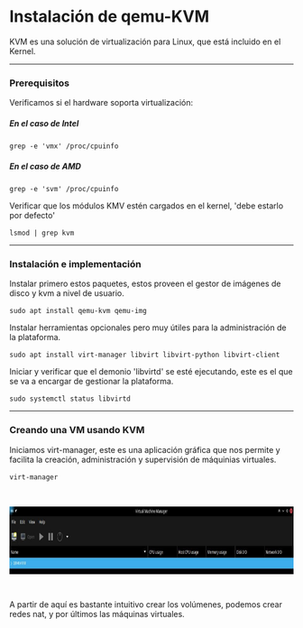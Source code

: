 # Instalación de qemu-KVM

KVM es una solución de virtualización para Linux, que está incluido en el Kernel.

---

### Prerequisitos

Verificamos si el hardware soporta virtualización:

##### En el caso de Intel

	grep -e 'vmx' /proc/cpuinfo

##### En el caso de AMD

	grep -e 'svm' /proc/cpuinfo

Verificar que los módulos KMV estén cargados en el kernel, 'debe estarlo por defecto'

	lsmod | grep kvm

---

### Instalación e implementación

Instalar primero estos paquetes, estos proveen el gestor de imágenes de disco y kvm a nivel de usuario.
	
	sudo apt install qemu-kvm qemu-img

Instalar herramientas opcionales pero muy útiles para la administración de la plataforma.

	sudo apt install virt-manager libvirt libvirt-python libvirt-client 

Iniciar y verificar que el demonio 'libvirtd' se esté ejecutando, este es el que se va a encargar de gestionar la plataforma.

	sudo systemctl status libvirtd

---

### Creando una VM usando KVM

Iniciamos virt-manager, este es una aplicación gráfica que nos permite y facilita la creación, administración y supervisión de máquinias virtuales.

	virt-manager

<br>

<p align="center">
<img src="interfaz_grafica.jpg" alt="Interfaz Gráfica" width="800" height="120" align="center">
</p>

<br>

A partir de aquí es bastante intuitivo crear los volúmenes, podemos crear redes nat, y por últimos las máquinas virtuales.
